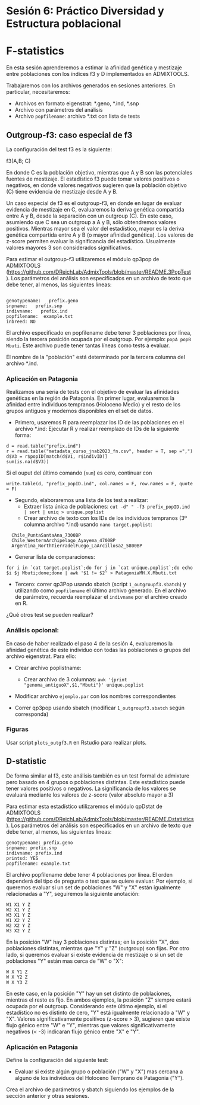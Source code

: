 # Sesión 6: Práctico Diversidad y Estructura poblacional
# F-statistics

En esta sesión aprenderemos a estimar la afinidad genética y mestizaje entre poblaciones con los índices f3 y D implementados en ADMIXTOOLS.

Trabajaremos con los archivos generados en sesiones anteriores. En particular, necesitaremos:
- Archivos en formato eigenstrat: *.geno, *.ind, *.snp
- Archivo con parámetros del análisis
- Archivo `popfilename`: archivo *.txt con lista de tests


## Outgroup-f3: caso especial de f3

La configuración del test f3 es la siguiente:

  f3(A,B; C)

En donde C es la población objetivo, mientras que A y B son las potenciales fuentes de mestizaje. El estadístico f3 puede tomar valores positivos o negativos, en donde valores negativos sugieren que la población objetivo (C) tiene evidencia de mestizaje desde A y B.

Un caso especial de f3 es el outgroup-f3, en donde en lugar de evaluar evidencia de mestizaje en C, evaluaremos la deriva genética compartida entre A y B, desde la separación con un outgroup (C). En este caso, asumiendo que C sea un outgroup a A y B, sólo obtendremos valores positivos. Mientras mayor sea el valor del estadístico, mayor es la deriva genética compartida entre A y B (o mayor afinidad genética). Los valores de z-score permiten evaluar la significancia del estadístico. Usualmente valores mayores 3 son considerados significativos.  

Para estimar el outgroup-f3 utilizaremos el módulo qp3pop de ADMIXTOOLS (https://github.com/DReichLab/AdmixTools/blob/master/README.3PopTest
). Los parámetros del análisis son especificados en un archivo de texto que debe tener, al menos, las siguientes líneas:

```

genotypename:   prefix.geno
snpname:   prefix.snp
indivname:   prefix.ind
popfilename:  example.txt
inbreed: NO

```

El archivo especificado en popfilename debe tener 3 poblaciones por línea, siendo la tercera posición ocupada por el outgroup. Por ejemplo: `popA popB Mbuti`. Este archivo puede tener tantas líneas como tests a evaluar.

El nombre de la "población" está determinado por la tercera columna del archivo *.ind.  

### Aplicación en Patagonia
Realizamos una seria de tests con el objetivo de evaluar las afinidades genéticas en la región de Patagonia. En primer lugar, evaluaremos la afinidad entre individuos tempranos (Holoceno Medio) y el resto de los grupos antiguos y modernos disponibles en el set de datos.

- Primero, usaremos R para reemplazar los ID de las poblaciones en el archivo *.ind:
Ejecutar R y realizar reemplazo de IDs de la siguiente forma:

```
d = read.table("prefix.ind")
r = read.table("metadata_curso_jnab2023_fn.csv", header = T, sep =",")
d$V3 = r$popID[match(d$V1, r$indivID)]
sum(is.na(d$V3))

```
Si el ouput del último comando (`sum`) es cero, continuar con

`write.table(d, "prefix_popID.ind", col.names = F, row.names = F, quote = F)`

- Segundo, elaboraremos una lista de los test a realizar:
  - Extraer lista única de poblaciones: 
  `cut -d" " -f3 prefix_popID.ind | sort | uniq > unique.poplist`
  - Crear archivo de texto con los IDs de los individuos tempranos (3º columna archivo *.ind) usando `nano target.poplist`:
```
  Chile_PuntaSantaAna_7300BP
  Chile_WesternArchipelago_Ayayema_4700BP
  Argentina_NorthTierradelFuego_LaArcillosa2_5800BP
```
  - Generar lista de comparaciones:
  
  ```
  for i in `cat target.poplist`;do for j in `cat unique.poplist`;do echo $i $j Mbuti;done;done | awk '$1 != $2' > PatagoniaMH.X.Mbuti.txt

  ```

- Tercero: correr qp3Pop usando sbatch (script `1_outgroupf3.sbatch`) y utilizando como `popfilename` el último archivo generado. En el archivo de parámetro, recuerda reemplazar el `indivname` por el archivo creado en R.

¿Qué otros test se pueden realizar?


### Análisis opcional:
En caso de haber realizado el paso 4 de la sesión 4, evaluaremos la afinidad genética de este individuo con todas las poblaciones o grupos del archivo eigenstrat. Para ello:
- Crear archivo poplistname:
  - Crear archivo de 3 columnas: 
  `awk '{print "genoma_antiguoX",$1,"Mbuti"}' unique.poplist`

- Modificar archivo `ejemplo.par` con los nombres correspondientes

- Correr qp3pop usando sbatch (modificar `1_outgroupf3.sbatch` según corresponda)

### Figuras

Usar script `plots_outgf3.R` en Rstudio para realizar plots.


## D-statistic

De forma similar al f3, este análisis también es un test formal de admixture pero basado en 4 grupos o poblaciones distintas. Este estadístico puede tener valores positivos o negativos. La significancia de los valores se evaluará mediante los valores de z-score (valor absoluto mayor a 3)  

Para estimar esta estadístico utilizaremos el módulo qpDstat de ADMIXTOOLS (https://github.com/DReichLab/AdmixTools/blob/master/README.Dstatistics
). Los parámetros del análisis son especificados en un archivo de texto que debe tener, al menos, las siguientes líneas:

```
genotypename: prefix.geno
snpname: prefix.snp
indivname: prefix.ind
printsd: YES
popfilename: example.txt

```

El archivo popfilename debe tener 4 poblaciones por línea. El orden dependerá del tipo de pregunta o test que se quiere evaluar. Por ejemplo, si queremos evaluar si un set de poblaciones "W" y "X" están igualmente relacionadas a "Y", seguiremos la siguiente anotación:

```
W1 X1 Y Z
W2 X1 Y Z
W3 X1 Y Z
W1 X2 Y Z
W2 X2 Y Z
W3 X2 Y Z
```

En la posición "W" hay 3 poblaciones distintas; en la posición "X", dos poblaciones distintas, mientras que "Y" y "Z" (outgroup) son fijas. Por otro lado, si queremos evaluar si existe evidencia de mestizaje o si un set de poblaciones "Y" están mas cerca de "W" o "X":

```
W X Y1 Z
W X Y2 Z
W X Y3 Z

```

En este caso, en la posición "Y" hay un set distinto de poblaciones, mientras el resto es fijo. En ambos ejemplos, la posición "Z" siempre estará ocupada por el outgroup. Considerando este último ejemplo, si el estadístico no es distinto de cero, "Y" está igualmente relacionado a "W" y "X". Valores significativamente positivos (z-score > 3), sugieren que existe flujo génico entre "W" e "Y", mientras que valores significativamente negativos (< -3) indicaran flujo génico entre "X" e "Y".

### Aplicación en Patagonia

Define la configuración del siguiente test:

- Evaluar si existe algún grupo o población ("W" y "X") mas cercana a alguno de los individuos del Holoceno Temprano de Patagonia ("Y").

Crea el archivo de parámetros y sbatch siguiendo los ejemplos de la sección anterior y otras sesiones. 


